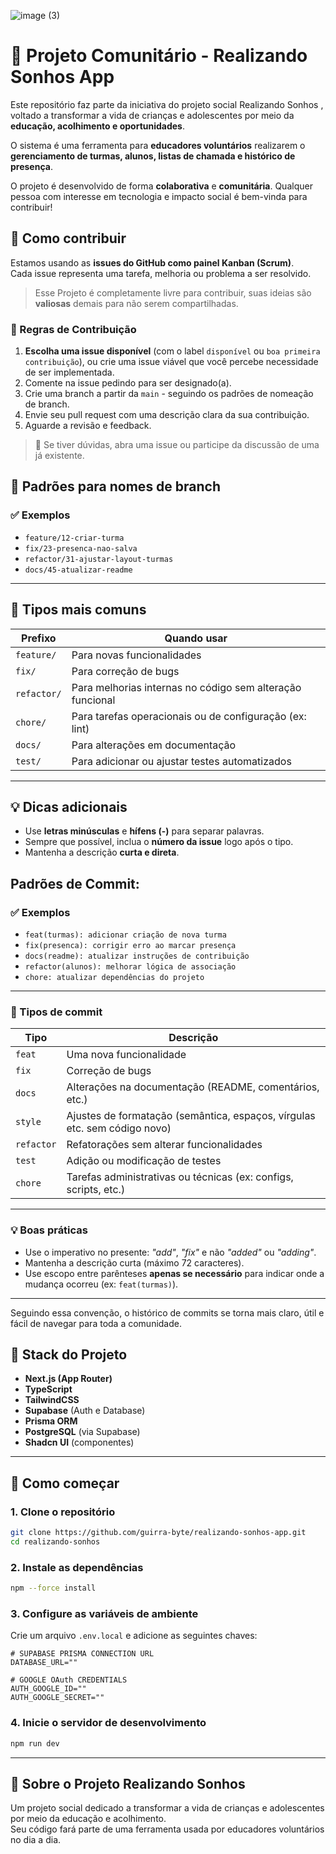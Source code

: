 ![image (3)](https://github.com/user-attachments/assets/56145d79-2fcc-4386-86ac-694c767303cd)

# 🧪 Projeto Comunitário - Realizando Sonhos App

Este repositório faz parte da iniciativa do projeto social  <a src="https://www.realizandosonhos.org.br/">Realizando Sonhos</a> , voltado a transformar a vida de crianças e adolescentes por meio da **educação, acolhimento e oportunidades**.  

O sistema é uma ferramenta para **educadores voluntários** realizarem o **gerenciamento de turmas, alunos, listas de chamada e histórico de presença**.

O projeto é desenvolvido de forma **colaborativa** e **comunitária**. Qualquer pessoa com interesse em tecnologia e impacto social é bem-vinda para contribuir!

## 📌 Como contribuir

Estamos usando as **issues do GitHub como painel Kanban (Scrum)**.  
Cada issue representa uma tarefa, melhoria ou problema a ser resolvido.

> Esse Projeto é completamente livre para contribuir, suas ideias são **valiosas** demais para não serem compartilhadas.

### 🪪 Regras de Contribuição

1. **Escolha uma issue disponível** (com o label `disponível` ou `boa primeira contribuição`), ou crie uma issue viável que você percebe necessidade de ser implementada.
2. Comente na issue pedindo para ser designado(a).
3. Crie uma branch a partir da `main` - seguindo os padrões de nomeação de branch.
5. Envie seu pull request com uma descrição clara da sua contribuição.
6. Aguarde a revisão e feedback.

> 💬 Se tiver dúvidas, abra uma issue ou participe da discussão de uma já existente.

## 📂 Padrões para nomes de branch
### ✅ Exemplos

- `feature/12-criar-turma`
- `fix/23-presenca-nao-salva`
- `refactor/31-ajustar-layout-turmas`
- `docs/45-atualizar-readme`

---

## 📌 Tipos mais comuns

| Prefixo     | Quando usar                                                |
|-------------|-------------------------------------------------------------|
| `feature/`  | Para novas funcionalidades                                  |
| `fix/`      | Para correção de bugs                                       |
| `refactor/` | Para melhorias internas no código sem alteração funcional   |
| `chore/`    | Para tarefas operacionais ou de configuração (ex: lint)     |
| `docs/`     | Para alterações em documentação                             |
| `test/`     | Para adicionar ou ajustar testes automatizados              |

---

## 💡 Dicas adicionais

- Use **letras minúsculas** e **hífens (-)** para separar palavras.
- Sempre que possível, inclua o **número da issue** logo após o tipo.
- Mantenha a descrição **curta e direta**.

## Padrões de Commit:
### ✅ Exemplos

- `feat(turmas): adicionar criação de nova turma`
- `fix(presenca): corrigir erro ao marcar presença`
- `docs(readme): atualizar instruções de contribuição`
- `refactor(alunos): melhorar lógica de associação`
- `chore: atualizar dependências do projeto`

---

### 📌 Tipos de commit

| Tipo       | Descrição                                                                 |
|------------|---------------------------------------------------------------------------|
| `feat`     | Uma nova funcionalidade                                                   |
| `fix`      | Correção de bugs                                                          |
| `docs`     | Alterações na documentação (README, comentários, etc.)                   |
| `style`    | Ajustes de formatação (semântica, espaços, vírgulas etc. sem código novo) |
| `refactor` | Refatorações sem alterar funcionalidades                                 |
| `test`     | Adição ou modificação de testes                                           |
| `chore`    | Tarefas administrativas ou técnicas (ex: configs, scripts, etc.)          |

---

### 💡 Boas práticas

- Use o imperativo no presente: _"add"_, _"fix"_ e não _"added"_ ou _"adding"_.
- Mantenha a descrição curta (máximo 72 caracteres).
- Use escopo entre parênteses **apenas se necessário** para indicar onde a mudança ocorreu (ex: `feat(turmas)`).

---

Seguindo essa convenção, o histórico de commits se torna mais claro, útil e fácil de navegar para toda a comunidade.


## 🧱 Stack do Projeto

- **Next.js (App Router)**
- **TypeScript**
- **TailwindCSS**
- **Supabase** (Auth e Database)
- **Prisma ORM**
- **PostgreSQL** (via Supabase)
- **Shadcn UI** (componentes)

---


## 🚀 Como começar

### 1. **Clone o repositório**

   ```bash
   git clone https://github.com/guirra-byte/realizando-sonhos-app.git
   cd realizando-sonhos
   ```

### 2. Instale as dependências

```bash
npm --force install
```

### 3. Configure as variáveis de ambiente

Crie um arquivo `.env.local` e adicione as seguintes chaves:

```env
# SUPABASE PRISMA CONNECTION URL
DATABASE_URL=""

# GOOGLE OAuth CREDENTIALS
AUTH_GOOGLE_ID=""
AUTH_GOOGLE_SECRET=""
```

### 4. Inicie o servidor de desenvolvimento
```bash
npm run dev
```

---

## 💙 Sobre o Projeto Realizando Sonhos

Um projeto social dedicado a transformar a vida de crianças e adolescentes por meio da educação e acolhimento.  
Seu código fará parte de uma ferramenta usada por educadores voluntários no dia a dia.
